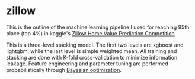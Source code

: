 # zillow

This is the outline of the machine learning pipeline I used for reaching 95th place (top 4%) in kaggle's [Zillow Home Value Prediction Competition](https://www.kaggle.com/c/zillow-prize-1).

This is a three-level stacking model. The first two levels are xgboost and lightgbm, while the last level is simple weighted mean. All training and stacking are done with K-fold cross-validation to minimize information leakage. Feature engineering and parameter tuning are performed probabilistically through [Bayesian optimization](https://github.com/fmfn/BayesianOptimization/tree/master/bayes_opt).